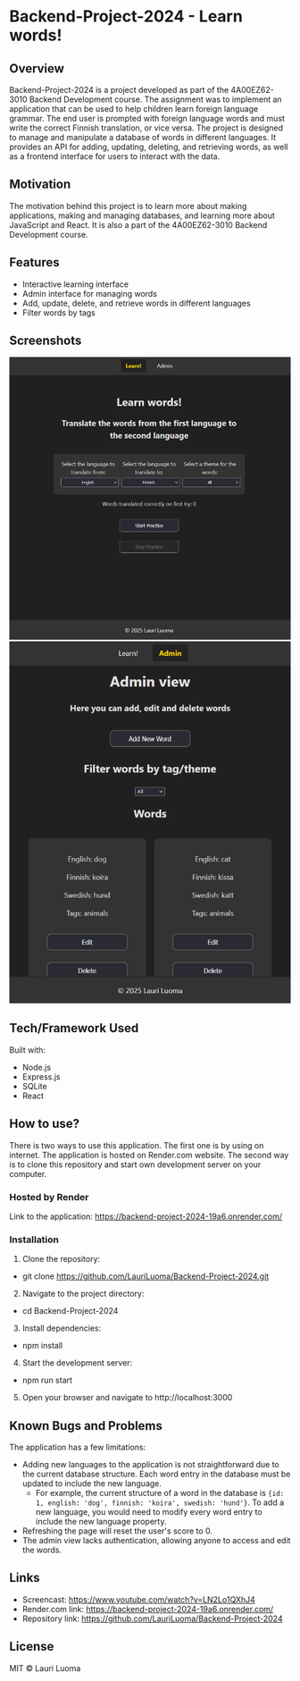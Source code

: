 # Backend-Project-2024 - Learn words!

## Overview
Backend-Project-2024 is a project developed as part of the 4A00EZ62-3010 Backend Development course. The assignment was to implement an application that can be used to help children learn foreign language grammar. The end user is prompted with foreign language words and must write the correct Finnish translation, or vice versa. The project is designed to manage and manipulate a database of words in different languages. It provides an API for adding, updating, deleting, and retrieving words, as well as a frontend interface for users to interact with the data.

## Motivation
The motivation behind this project is to learn more about making applications, making and managing databases, and learning more about JavaScript and React. It is also a part of the 4A00EZ62-3010 Backend Development course.

## Features
- Interactive learning interface
- Admin interface for managing words
- Add, update, delete, and retrieve words in different languages
- Filter words by tags

## Screenshots
![Screenshot of the main page of Learn words! app](screenshots/learnPage.png?raw=true)
![Screenshot of the admin view where user can manage the words](screenshots/adminPage.png?raw=true)

## Tech/Framework Used
Built with:
- Node.js
- Express.js
- SQLite
- React

## How to use?
There is two ways to use this application. The first one is by using on internet. The application is hosted on Render.com website. The second way is to clone this repository and start own development server on your computer.

### Hosted by Render
Link to the application: https://backend-project-2024-19a6.onrender.com/

### Installation
1. Clone the repository:
  - git clone https://github.com/LauriLuoma/Backend-Project-2024.git

2. Navigate to the project directory:
  - cd Backend-Project-2024

3. Install dependencies:
  - npm install

4. Start the development server:
  - npm run start

5. Open your browser and navigate to http://localhost:3000

## Known Bugs and Problems
The application has a few limitations:
  - Adding new languages to the application is not straightforward due to the current database structure. Each word entry in the database must be updated to include the new language.
    - For example, the current structure of a word in the database is `{id: 1, english: 'dog', finnish: 'koira', swedish: 'hund'}`. To add a new language, you would need to modify every word entry to include the new language property.
  - Refreshing the page will reset the user's score to 0.
  - The admin view lacks authentication, allowing anyone to access and edit the words.

## Links
- Screencast: https://www.youtube.com/watch?v=LN2Lo1QXhJ4
- Render.com link: https://backend-project-2024-19a6.onrender.com/
- Repository link: https://github.com/LauriLuoma/Backend-Project-2024

## License
MIT © Lauri Luoma
